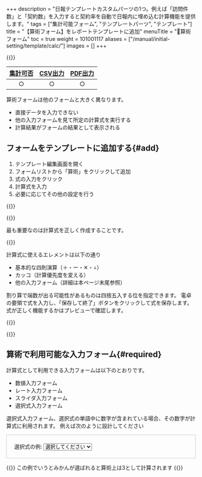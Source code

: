 +++
description = "日報テンプレートカスタムパーツの1つ。例えば「訪問件数」と「契約数」を入力すると契約率を自動で日報内に埋め込む計算機能を提供します。"
tags = ["集計可能フォーム", "テンプレートパーツ", "テンプレート"]
title = "【算術フォーム】をレポートテンプレートに追加"
menuTitle = "🧩算術フォーム"
toc = true
weight = 101001117
aliases = ["/manual/initial-setting/template/calc/"]
images = []
+++

{{<icatch filename="calc-icatch" msg="自動で計算 四則演算OK" title="算術入力フォーム" fontsize="30px" alice="here">}}

|[集計可否](/docs/manual/analytics/)|[CSV出力](/docs/manual/analytics/csv/)|[PDF出力](/docs/manual/read-report/pdf/)|
|:---:|:---:|:---:|
|○|○|○|

算術フォームは他のフォームと大きく異なります。

- 直接データを入力できない
- 他の入力フォームを見て所定の計算式を実行する
- 計算結果がフォームの結果として表示される

## フォームをテンプレートに追加する{#add}

1. テンプレート編集画面を開く
1. フォームリストから「算術」をクリックして追加
1. 式の入力をクリック
1. 計算式を入力
1. 必要に応じてその他の設定を行う

{{<appscreen filename="template-edit-calc" title="算術フォームをレポートテンプレートに追加">}}

{{<nextArrow>}}

最も重要なのは計算式を正しく作成することです。

{{<appscreen filename="make-fomula" title="数式を入力してレポート内のデータから自動計算して結果をレポートに書き込みます">}}

計算式に使えるエレメントは以下の通り

- 基本的な四則演算（＋・ー・✕・÷）
- カッコ（計算優先度を変える）
- 他の入力フォーム（詳細は本ページ末尾参照）

割り算で端数が出る可能性があるものは四捨五入する位を指定できます。
電卓の要領で式を入力し、「保存して終了」ボタンをクリックして式を保存します。
式が正しく機能するかはプレビューで確認します。

{{<nextArrow>}}

{{<appscreen filename="calc-preview" title="算術の含まれたレポートのプレビュー">}}

## 算術で利用可能な入力フォーム{#required}

計算式として利用できる入力フォームは以下のとおりです。

- 数値入力フォーム
- レート入力フォーム
- スライダ入力フォーム
- 選択式入力フォーム

選択式入力フォーム、選択式の単語中に数字が含まれている場合、その数字が計算式に利用されます。
例えば次のように設計してください

<div class="container mt-4" style="padding:20px;border:1px solid #ccc">
  <label for="platformSelect" class="form-label">選択式の例:</label>
  <select class="form-select" id="platformSelect" name="platformSelect">
    <option value="">選択してください</option>
    <option value="windows">1.りんご</option>
    <option value="mac">2.ばなな</option>
    <option value="ios">3.みかん</option>
    <option value="android">4.メロン</option>
  </select>
</div>

{{<alice pos="right" icon="ok">}}
この例でいうとみかんが選ばれると算術上は3として計算されます
{{</alice>}}
